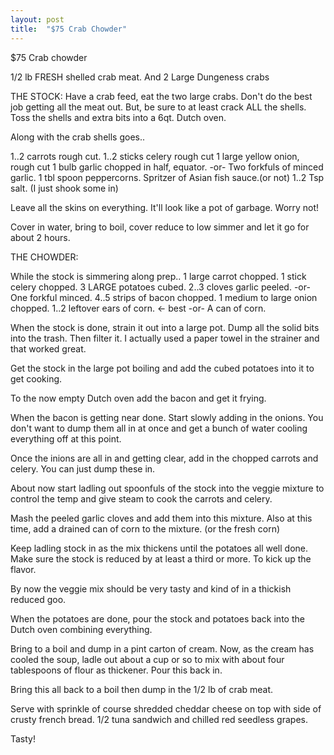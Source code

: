 ```yaml
---
layout: post
title:  "$75 Crab Chowder"
---
```


$75 Crab chowder

1/2 lb FRESH shelled crab meat.
And 2 Large Dungeness crabs

THE STOCK:
Have a crab feed, eat the two large crabs. Don't do the best job getting all the meat out. But, be sure to at least crack ALL the shells. Toss the shells and extra bits into a 6qt. Dutch oven.

Along with the crab shells goes..

1..2 carrots rough cut.
1..2 sticks celery rough cut
1 large yellow onion, rough cut
1 bulb garlic chopped in half, equator.
-or- Two forkfuls of minced garlic.
1 tbl spoon peppercorns.
Spritzer of Asian fish sauce.(or not)
1..2 Tsp salt. (I just shook some in)

Leave all the skins on everything. It'll look like a pot of garbage. Worry not!

Cover in water, bring to boil, cover reduce to low simmer and let it go for about 2 hours.

THE CHOWDER:

While the stock is simmering along prep..
1 large carrot chopped.
1 stick celery chopped.
3 LARGE potatoes cubed.
2..3 cloves garlic peeled.
-or- One forkful minced.
4..5 strips of bacon chopped.
1 medium to large onion chopped.
1..2 leftover ears of corn. <- best
-or- A can of corn.

When the stock is done, strain it out into a large pot. Dump all the solid bits into the trash. Then filter it. I actually used a paper towel in the strainer and that worked great.

Get the stock in the large pot boiling and add the cubed potatoes into it to get cooking.

To the now empty Dutch oven add the bacon and get it frying.

When the bacon is getting near done. Start slowly adding in the onions. You don't want to dump them all in at once and get a bunch of water cooling everything off at this point.

Once the inions are all in and getting clear, add in the chopped carrots and celery. You can just dump these in.

About now start ladling out spoonfuls of the stock into the veggie mixture to control the temp and give steam to cook the carrots and celery.

Mash the peeled garlic cloves and add them into this mixture. Also at this time, add a drained can of corn to the mixture. (or the fresh corn)

Keep ladling stock in as the mix thickens until the potatoes all well done. Make sure the stock is reduced by at least a third or more. To kick up the flavor.

By now the veggie mix should be very tasty and kind of in a thickish reduced goo.

When the potatoes are done, pour the stock and potatoes back into the Dutch oven combining everything.

Bring to a boil and dump in a pint carton of cream. Now, as the cream has cooled the soup, ladle out about a cup or so to mix with about four tablespoons of flour as thickener. Pour this back in.

Bring this all back to a boil then dump in the 1/2 lb of crab meat.

Serve with sprinkle of course shredded cheddar cheese on top with side of crusty french bread. 1/2 tuna sandwich and chilled red seedless grapes.

Tasty!
